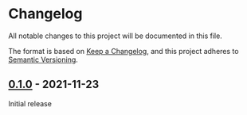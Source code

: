 # Changelog
All notable changes to this project will be documented in this file.

The format is based on [Keep a Changelog](https://keepachangelog.com/en/1.0.0/),
and this project adheres to [Semantic Versioning](https://semver.org/spec/v2.0.0.html).


## [0.1.0] - 2021-11-23

Initial release

[0.1.0]: https://github.com/Sensirion/arduino-i2c-sgp40/releases/tag/0.1.0

